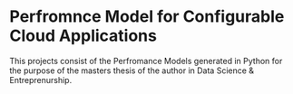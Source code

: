 # Perfromnce Model for Configurable Cloud Applications

This projects consist of the Perfromance Models generated in Python for the purpose of the masters thesis of the author in Data Science & Entreprenurship.

